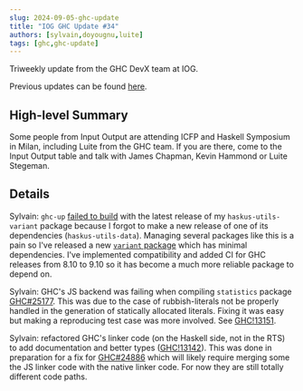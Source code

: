 ```yaml
---
slug: 2024-09-05-ghc-update
title: "IOG GHC Update #34"
authors: [sylvain,doyougnu,luite]
tags: [ghc,ghc-update]
---
```


Triweekly update from the GHC DevX team at IOG.

<!-- truncate -->

Previous updates can be found [here](https://engineering.iog.io/tags/ghc-update).

## High-level Summary

Some people from Input Output are attending ICFP and Haskell Symposium in Milan, including Luite from the GHC team. If you are there, come to the Input Output table and talk with James Chapman, Kevin Hammond or Luite Stegeman.

## Details

Sylvain: `ghc-up` [failed to build](https://github.com/haskus/packages/issues/62) with the latest release of my `haskus-utils-variant` package because I forgot to make a new release of one of its dependencies (`haskus-utils-data`). Managing several packages like this is a pain so I've released a new [`variant` package](https://hackage.haskell.org/package/variant) which has minimal dependencies. I've implemented compatibility and added CI for GHC releases from 8.10 to 9.10 so it has become a much more reliable package to depend on.

Sylvain: GHC's JS backend was failing when compiling `statistics` package [GHC#25177](https://gitlab.haskell.org/ghc/ghc/-/issues/25177). This was due to the case of rubbish-literals not be properly handled in the generation of statically allocated literals. Fixing it was easy but making a reproducing test case was more involved. See [GHC!13151](https://gitlab.haskell.org/ghc/ghc/-/merge_requests/13151).

Sylvain: refactored GHC's linker code (on the Haskell side, not in the RTS) to add documentation and better types ([GHC!13142](https://gitlab.haskell.org/ghc/ghc/-/merge_requests/13142)). This was done in preparation for a fix for [GHC#24886](https://gitlab.haskell.org/ghc/ghc/-/issues/24886) which will likely require merging some the JS linker code with the native linker code. For now they are still totally different code paths.
